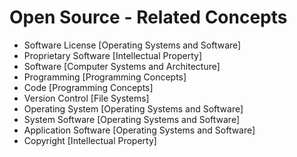 # Open Source - Related Concepts

- Software License [Operating Systems and Software]
- Proprietary Software [Intellectual Property]
- Software [Computer Systems and Architecture]
- Programming [Programming Concepts]
- Code [Programming Concepts]
- Version Control [File Systems]
- Operating System [Operating Systems and Software]
- System Software [Operating Systems and Software]
- Application Software [Operating Systems and Software]
- Copyright [Intellectual Property]
